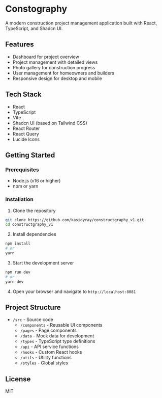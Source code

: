 # Constography

A modern construction project management application built with React, TypeScript, and Shadcn UI.

## Features

- Dashboard for project overview
- Project management with detailed views
- Photo gallery for construction progress
- User management for homeowners and builders
- Responsive design for desktop and mobile

## Tech Stack

- React
- TypeScript
- Vite
- Shadcn UI (based on Tailwind CSS)
- React Router
- React Query
- Lucide Icons

## Getting Started

### Prerequisites

- Node.js (v16 or higher)
- npm or yarn

### Installation

1. Clone the repository
```bash
git clone https://github.com/kasidyray/constructgraphy_v1.git
cd constructgraphy_v1
```

2. Install dependencies
```bash
npm install
# or
yarn
```

3. Start the development server
```bash
npm run dev
# or
yarn dev
```

4. Open your browser and navigate to `http://localhost:8081`

## Project Structure

- `/src` - Source code
  - `/components` - Reusable UI components
  - `/pages` - Page components
  - `/data` - Mock data for development
  - `/types` - TypeScript type definitions
  - `/api` - API service functions
  - `/hooks` - Custom React hooks
  - `/utils` - Utility functions
  - `/styles` - Global styles

## License

MIT
